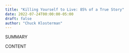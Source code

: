 ```yaml
---
title: "Killing Yourself to Live: 85% of a True Story"
date: 2022-07-24T00:00:00-05:00
draft: false
author: "Chuck Klosterman"
---
```


SUMMARY

<!--more-->

CONTENT